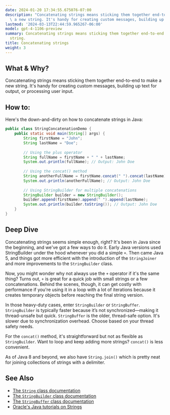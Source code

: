 ```yaml
---
date: 2024-01-20 17:34:55.675076-07:00
description: "Concatenating strings means sticking them together end-to-end to make\
  \ a new string. It's handy for creating custom messages, building up text for output,\u2026"
lastmod: '2024-03-13T22:44:59.965267-06:00'
model: gpt-4-1106-preview
summary: Concatenating strings means sticking them together end-to-end to make a new
  string.
title: Concatenating strings
weight: 3
---
```


## What & Why?

Concatenating strings means sticking them together end-to-end to make a new string. It's handy for creating custom messages, building up text for output, or processing user input.

## How to:

Here's the down-and-dirty on how to concatenate strings in Java:

```java
public class StringConcatenationDemo {
    public static void main(String[] args) {
        String firstName = "John";
        String lastName = "Doe";
        
        // Using the plus operator
        String fullName = firstName + " " + lastName;
        System.out.println(fullName); // Output: John Doe
        
        // Using the concat() method
        String anotherFullName = firstName.concat(" ").concat(lastName);
        System.out.println(anotherFullName); // Output: John Doe
        
        // Using StringBuilder for multiple concatenations
        StringBuilder builder = new StringBuilder();
        builder.append(firstName).append(" ").append(lastName);
        System.out.println(builder.toString()); // Output: John Doe
    }
}
```

## Deep Dive

Concatenating strings seems simple enough, right? It's been in Java since the beginning, and we've got a few ways to do it. Early Java versions used StringBuilder under the hood whenever you did a simple `+`. Then came Java 5, and things got more efficient with the introduction of the `StringJoiner` and more improvements to the `StringBuilder` class. 

Now, you might wonder why not always use the `+` operator if it's the same thing? Turns out, `+` is great for a quick job with small strings or a few concatenations. Behind the scenes, though, it can get costly with performance if you're using it in a loop with a lot of iterations because it creates temporary objects before reaching the final string version.

In those heavy-duty cases, enter `StringBuilder` or `StringBuffer`. `StringBuilder` is typically faster because it’s not synchronized—making it thread-unsafe but quick. `StringBuffer` is the older, thread-safe option. It's slower due to synchronization overhead. Choose based on your thread safety needs.

For the `concat()` method, it's straightforward but not as flexible as `StringBuilder`. Want to loop and keep adding more strings? `concat()` is less convenient.

As of Java 8 and beyond, we also have `String.join()` which is pretty neat for joining collections of strings with a delimiter.

## See Also

- [The `String` class documentation](https://docs.oracle.com/en/java/javase/17/docs/api/java.base/java/lang/String.html)
- [The `StringBuilder` class documentation](https://docs.oracle.com/en/java/javase/17/docs/api/java.base/java/lang/StringBuilder.html)
- [The `StringBuffer` class documentation](https://docs.oracle.com/en/java/javase/17/docs/api/java.base/java/lang/StringBuffer.html)
- [Oracle's Java tutorials on Strings](https://docs.oracle.com/javase/tutorial/java/data/strings.html)

